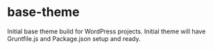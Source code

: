 # base-theme
Initial base theme build for WordPress projects. Initial theme will have Gruntfile.js and Package.json setup and ready.
